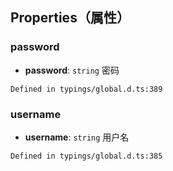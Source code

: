 ## Properties（属性）
[](id:password)
### password
- **password**: `string`
密码
```plaintext
Defined in typings/global.d.ts:389
```


[](id:username)
### username
- **username**: `string`
用户名
```plaintext
Defined in typings/global.d.ts:385
```


